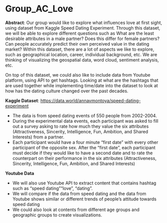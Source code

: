 # Group_AC_Love

**Abstract**: 
Our group would like to explore what influences love at first sight, using dataset from Kaggle Speed Dating Experiment. Through this dataset, we will be able to explore different questions such as What are the least desirable attributes in a male partner? Does this differ for female partners? Can people accurately predict their own perceived value in the dating market? Within this dataset, there are a lot of aspects we like to explore, such as geographical location, career, individual background, etc. We are thinking of visualizing the geospatial data, word cloud, sentiment analysis, etc.

On top of this dataset, we could also like to include data from Youtube platform, using API to get hashtags. Looking at what are the hashtags that are used together while implementing time/date into the dataset to look at how has the dating culture changed over the past decades.  


**Kaggle Dataset**: https://data.world/annavmontoya/speed-dating-experiment 
-	The data is from speed dating events of 550 people from 2002-2004. 
-	During the experimental data events, each participant was asked to fill out a survey asking to rate how much they value the six attributes (Attractiveness, Sincerity, Intelligence, Fun, Ambition, and Shared Interests) from a partner.  
-	Each participant would have a four minute “first date” with every other participant of the opposite sex. After the “first date”, each participant must decide if they would like to have a second date and to rate the counterpart on their performance in the six attributes (Attractiveness, Sincerity, Intelligence, Fun, Ambition, and Shared Interests)

**Youtube Data**
-	We will also use Youtube API to extract content that contains hashtag such as “speed dating”“love”, “dating”. 
-	We will compare if the data from speed dating and the data from Youtube shows similar or different trends of people’s attitude towards speed dating 
-	We could also look at contents from different age groups and geographic groups to create visualizations.
